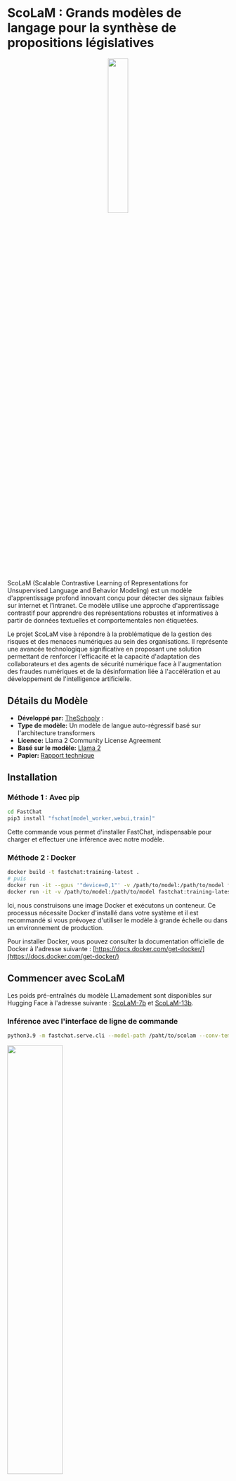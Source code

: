 # ScoLaM : Grands modèles de langage pour la synthèse de propositions législatives

<p align="center">
    <img src="assets/logo.png" width="30%">
</p>
ScoLaM (Scalable Contrastive Learning of Representations for Unsupervised Language and Behavior Modeling) est un modèle d'apprentissage profond innovant conçu pour détecter des signaux faibles sur internet et l'intranet. Ce modèle utilise une approche d'apprentissage contrastif pour apprendre des représentations robustes et informatives à partir de données textuelles et comportementales non étiquetées.

Le projet ScoLaM vise à répondre à la problématique de la gestion des risques et des menaces numériques au sein des organisations. Il représente une avancée technologique significative en proposant une solution permettant de renforcer l'efficacité et la capacité d'adaptation des collaborateurs et des agents de sécurité numérique face à l'augmentation des fraudes numériques et de la désinformation liée à l'accélération et au développement de l'intelligence artificielle.

## Détails du Modèle

- **Développé par:** [TheSchooly](https://www.theschooly.tech) : 
- **Type de modèle:** Un modèle de langue auto-régressif basé sur l'architecture transformers
- **Licence:** Llama 2 Community License Agreement
- **Basé sur le modèle:** [Llama 2](https://arxiv.org/abs/2307.09288)
- **Papier:** [Rapport technique](https://arxiv.org/xxxxxx)

## Installation

### Méthode 1 : Avec pip

```bash
cd FastChat
pip3 install "fschat[model_worker,webui,train]"
```
Cette commande vous permet d'installer FastChat, indispensable pour charger et effectuer une inférence avec notre modèle.

### Méthode 2 : Docker

```bash
docker build -t fastchat:training-latest .
# puis
docker run -it --gpus '"device=0,1"' -v /path/to/model:/path/to/model fastchat:training-latest # with gpu
docker run -it -v /path/to/model:/path/to/model fastchat:training-latest # no gpu
```
Ici, nous construisons une image Docker et exécutons un conteneur. Ce processus nécessite Docker d'installé dans votre système et il est recommandé si vous prévoyez d'utiliser le modèle à grande échelle ou dans un environnement de production. 

Pour installer Docker, vous pouvez consulter la documentation officielle de Docker à l'adresse suivante : [https://docs.docker.com/get-docker/](https://docs.docker.com/get-docker/)


## Commencer avec ScoLaM

Les poids pré-entraînés du modèle LLamadement sont disponibles sur Hugging Face à l'adresse suivante : [ScoLaM-7b](https://huggingface.co/schoolyAI/ScoLaM-7b) et [ScoLaM-13b](https://huggingface.co/schoolyAI/ScoLaM/ScoLaM-13b).   

### Inférence avec l'interface de ligne de commande

```bash
python3.9 -m fastchat.serve.cli --model-path /paht/to/scolam --conv-template alpaca ##--device cpu if no gpu available
```

<p align="left">
    <img src="assets/cli_scolam.png" width="50%">
</p>
Cette commande vous permet de démarrer le modèle et de commencer à l'interroger.

## Re-Entraîner ScoLaM

Les données d'entraînement qui ont servi à apprendre à ScoLaM se trouvent dans ./data/fine_tuning_data_dila_v4.json.
Pour plus d'informations sur la composition du dataset, voir la section 3.3 du [rapport technique](https://arxiv.org/abs/xxxxxxxxx)

Si vous souhaitez ré-entraîner LLaMAndement, voici les étapes à suivre : 

1. Téléchargez llama v2 13b : https://huggingface.co/meta-llama/Llama-2-13b-chat-hf

2. Configurez train_llamandement_13b.sh

3. Lancez un fine tuning

Il est recommandé de lancer le script d'entraînement dans une image Docker pour assurer un environnement de développement cohérent et éviter les problèmes de dépendances. En utilisant une image Docker, vous pouvez encapsuler toutes les dépendances nécessaires, y compris les versions spécifiques des bibliothèques et des frameworks, ce qui facilite la reproductibilité de l'entraînement du modèle.

```bash
sh train_llamandement_13b.sh
```

## Citation
```
@article{bacelyy2024scolam,,
  title={ScoLAM: Large Language Models for  Learning of Representations for Unsupervised Language and Behavior Modeling},
  author={Florent Pasquier,Pascal Jollivet, Bacely Yorobi and others},
  journal={arXiv preprint arXiv:},
  year={2024}
}
```
